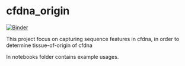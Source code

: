 # cfdna_origin
[![Binder](https://mybinder.org/badge_logo.svg)](https://mybinder.org/v2/gh/zztin/cfdna_origin.git/main?urlpath=https%3A%2F%2Fgithub.com%2Fzztin%2Fcfdna_origin%2Fblob%2Fmain%2Fnotebooks%2Fmotif.ipynb)

This project focus on capturing sequence features in cfdna, in order to determine tissue-of-origin of cfdna

In notebooks folder contains example usages.

